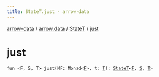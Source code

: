```yaml
---
title: StateT.just - arrow-data
---
```


[arrow-data](../../index.html) / [arrow.data](../index.html) / [StateT](index.html) / [just](./just.html)

# just

`fun <F, S, T> just(MF: Monad<`[`F`](just.html#F)`>, t: `[`T`](just.html#T)`): `[`StateT`](index.html)`<`[`F`](just.html#F)`, `[`S`](just.html#S)`, `[`T`](just.html#T)`>`